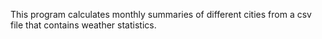 This program calculates monthly summaries of different cities from a csv file that contains weather statistics.